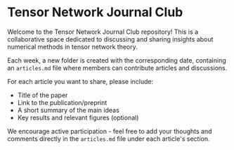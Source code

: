 # Tensor Network Journal Club

Welcome to the Tensor Network Journal Club repository! This is a collaborative space dedicated to discussing and sharing insights about numerical methods in tensor network theory.

Each week, a new folder is created with the corresponding date, containing an `articles.md` file where members can contribute articles and discussions.

For each article you want to share, please include:
- Title of the paper
- Link to the publication/preprint
- A short summary of the main ideas
- Key results and relevant figures (optional)

We encourage active participation - feel free to add your thoughts and comments directly in the `articles.md` file under each article's section. 